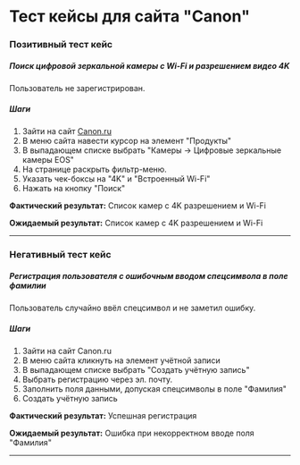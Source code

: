 # Тест кейсы для сайта "Canon"

### Позитивный тест кейс
##### Поиск цифровой зеркальной камеры с Wi-Fi и разрешением видео 4K
Пользователь не зарегистрирован.  

##### Шаги  
1. Зайти на сайт [Canon.ru](https://www.canon.ru/)
2. В меню сайта навести курсор на элемент "Продукты"
3. В выпадающем списке выбрать "Камеры -> Цифровые зеркальные камеры EOS"
4. На странице раскрыть фильтр-меню.
5. Указать чек-боксы на "4K" и "Встроенный Wi-Fi"
6. Нажать на кнопку "Поиск"

**Фактический результат:** Список камер с 4K разрешением и Wi-Fi

**Ожидаемый результат:** Список камер с 4K разрешением и Wi-Fi


***

### Негативный тест кейс
##### Регистрация пользователя с ошибочным вводом спецсимвола в поле фамилии
Пользователь случайно ввёл спецсимвол и не заметил ошибку. 

##### Шаги  
1. Зайти на сайт Canon.ru
2. В меню сайта кликнуть на элемент учётной записи
3. В выпадающем списке выбрать "Создать учётную запись"
4. Выбрать регистрацию через эл. почту.
5. Заполнить поля данными, допуская спецсимволы в поле "Фамилия"
6. Создать учётную запись

**Фактический результат:** Успешная регистрация

**Ожидаемый результат:** Ошибка при некорректном вводе поля "Фамилия"


***
